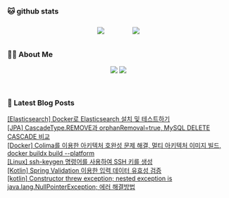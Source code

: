 
###  🐱 github stats  

<div id="main" align="center">
    <img src="https://github-readme-stats.vercel.app/api?username=peterica&count_private=true&show_icons=true&theme=radical"
        style="height: auto; margin-left: 20px; margin-right: 20px; padding: 10px;"/>
    <img src="https://github-readme-stats.vercel.app/api/top-langs/?username=peterica&layout=compact"   
        style="height: auto; margin-left: 20px; margin-right: 20px; padding: 10px;"/>
</div>

###  💁‍♀️ About Me  
<p align="center">
    <a href="https://peterica.tistory.com/"><img src="https://img.shields.io/badge/Blog-FF5722?style=flat-square&logo=Blogger&logoColor=white"/></a>
    <a href="mailto:ilovefran.ofm@gmail.com"><img src="https://img.shields.io/badge/Gmail-d14836?style=flat-square&logo=Gmail&logoColor=white&link=ilovefran.ofm@gmail.com"/></a>
</p>

<br>

### 📕 Latest Blog Posts   

<a href ="https://peterica.tistory.com/725"> [Elasticsearch] Docker로 Elasticsearch 설치 및 테스트하기 </a> <br><a href ="https://peterica.tistory.com/723"> [JPA] CascadeType.REMOVE과 orphanRemoval=true, MySQL DELETE CASCADE 비교 </a> <br><a href ="https://peterica.tistory.com/733"> [Docker] Colima를 이용한 아키텍처 호완성 문제 해결, 멀티 아키텍처 이미지 빌드, docker buildx build --platform </a> <br><a href ="https://peterica.tistory.com/722"> [Linux] ssh-keygen 명령어를 사용하여 SSH 키를 생성 </a> <br><a href ="https://peterica.tistory.com/721"> [Kotlin] Spring Validation 이용한 입력 데이터 유효성 검증 </a> <br><a href ="https://peterica.tistory.com/720"> [kotlin] Constructor threw exception; nested exception is java.lang.NullPointerException; 에러 해결방법 </a> <br>